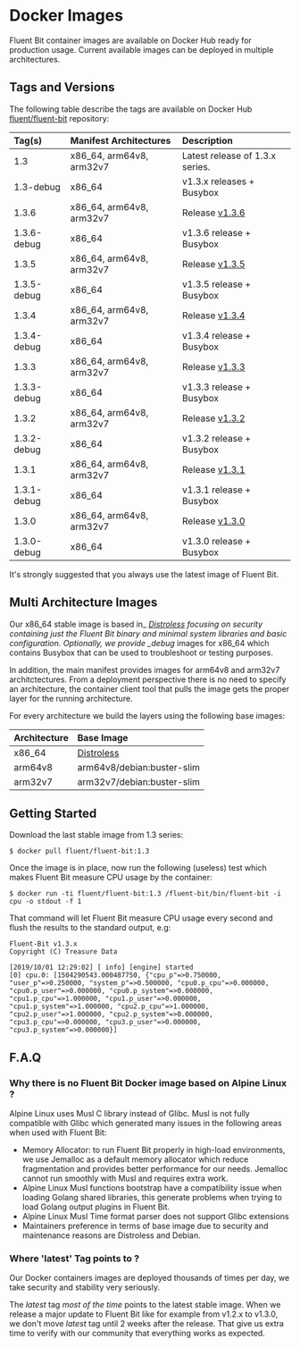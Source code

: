 # Docker Images

Fluent Bit container images are available on Docker Hub ready for production usage. Current available images can be deployed in multiple architectures.

## Tags and Versions

The following table describe the tags are available on Docker Hub [fluent/fluent-bit](https://hub.docker.com/r/fluent/fluent-bit/) repository:

| Tag\(s\) | Manifest Architectures | Description |
| :--- | :--- | :--- |
| 1.3 | x86\_64, arm64v8, arm32v7 | Latest release of 1.3.x series. |
| 1.3-debug | x86\_64 | v1.3.x releases + Busybox |
| 1.3.6 | x86\_64, arm64v8, arm32v7 | Release [v1.3.6](https://fluentbit.io/announcements/v1.3.6) |
| 1.3.6-debug | x86\_64 | v1.3.6 release + Busybox |
| 1.3.5 | x86\_64, arm64v8, arm32v7 | Release [v1.3.5](https://fluentbit.io/announcements/v1.3.5) |
| 1.3.5-debug | x86\_64 | v1.3.5 release + Busybox |
| 1.3.4 | x86\_64, arm64v8, arm32v7 | Release [v1.3.4](https://fluentbit.io/announcements/v1.3.4) |
| 1.3.4-debug | x86\_64 | v1.3.4 release + Busybox |
| 1.3.3 | x86\_64, arm64v8, arm32v7 | Release [v1.3.3](https://fluentbit.io/announcements/v1.3.3) |
| 1.3.3-debug | x86\_64 | v1.3.3 release + Busybox |
| 1.3.2 | x86\_64, arm64v8, arm32v7 | Release [v1.3.2](https://fluentbit.io/announcements/v1.3.2) |
| 1.3.2-debug | x86\_64 | v1.3.2 release + Busybox |
| 1.3.1 | x86\_64, arm64v8, arm32v7 | Release [v1.3.1](https://fluentbit.io/announcements/v1.3.1) |
| 1.3.1-debug | x86\_64 | v1.3.1 release + Busybox |
| 1.3.0 | x86\_64, arm64v8, arm32v7 | Release [v1.3.0](https://fluentbit.io/announcements/v1.3.0) |
| 1.3.0-debug | x86\_64 | v1.3.0 release + Busybox |

It's strongly suggested that you always use the latest image of Fluent Bit.

## Multi Architecture Images

Our x86_64 stable image is based in_ [_Distroless_](https://github.com/GoogleContainerTools/distroless) _focusing on security containing just the Fluent Bit binary and minimal system libraries and basic configuration. Optionally, we provide \_debug_ images for x86\_64 which contains Busybox that can be used to troubleshoot or testing purposes.

In addition, the main manifest provides images for arm64v8 and arm32v7 architctectures. From a deployment perspective there is no need to specify an architecture, the container client tool that pulls the image gets the proper layer for the running architecture.

For every architecture we build the layers using the following base images:

| Architecture | Base Image |
| :--- | :--- |
| x86\_64 | [Distroless](https://github.com/GoogleContainerTools/distroless) |
| arm64v8 | arm64v8/debian:buster-slim |
| arm32v7 | arm32v7/debian:buster-slim |

## Getting Started

Download the last stable image from 1.3 series:

```text
$ docker pull fluent/fluent-bit:1.3
```

Once the image is in place, now run the following \(useless\) test which makes Fluent Bit measure CPU usage by the container:

```text
$ docker run -ti fluent/fluent-bit:1.3 /fluent-bit/bin/fluent-bit -i cpu -o stdout -f 1
```

That command will let Fluent Bit measure CPU usage every second and flush the results to the standard output, e.g:

```text
Fluent-Bit v1.3.x
Copyright (C) Treasure Data

[2019/10/01 12:29:02] [ info] [engine] started
[0] cpu.0: [1504290543.000487750, {"cpu_p"=>0.750000, "user_p"=>0.250000, "system_p"=>0.500000, "cpu0.p_cpu"=>0.000000, "cpu0.p_user"=>0.000000, "cpu0.p_system"=>0.000000, "cpu1.p_cpu"=>1.000000, "cpu1.p_user"=>0.000000, "cpu1.p_system"=>1.000000, "cpu2.p_cpu"=>1.000000, "cpu2.p_user"=>1.000000, "cpu2.p_system"=>0.000000, "cpu3.p_cpu"=>0.000000, "cpu3.p_user"=>0.000000, "cpu3.p_system"=>0.000000}]
```

## F.A.Q

### Why there is no Fluent Bit Docker image based on Alpine Linux ?

Alpine Linux uses Musl C library instead of Glibc. Musl is not fully compatible with Glibc which generated many issues in the following areas when used with Fluent Bit:

* Memory Allocator: to run Fluent Bit properly in high-load environments, we use Jemalloc as a default memory allocator which reduce fragmentation and provides better performance for our needs. Jemalloc cannot run smoothly with Musl and requires extra work.
* Alpine Linux Musl functions bootstrap have a compatibility issue when loading Golang shared libraries, this generate problems when trying to load Golang output plugins in Fluent Bit.
* Alpine Linux Musl Time format parser does not support Glibc extensions
* Maintainers preference in terms of base image due to security and maintenance reasons are Distroless and Debian.

### Where 'latest' Tag points to ?

Our Docker containers images are deployed thousands of times per day, we take security and stability very seriously.

The _latest_ tag _most of the time_ points to the latest stable image. When we release a major update to Fluent Bit like for example from v1.2.x to v1.3.0, we don't move _latest_ tag until 2 weeks after the release. That give us extra time to verify with our community that everything works as expected.
